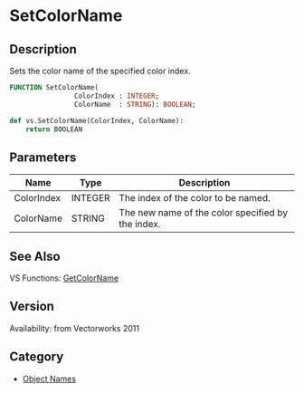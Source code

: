 # SetColorName

## Description
Sets the color name of the specified color index.

```pascal
FUNCTION SetColorName(
				ColorIndex : INTEGER;
				ColorName  : STRING): BOOLEAN;
```

```python
def vs.SetColorName(ColorIndex, ColorName):
    return BOOLEAN
```

## Parameters
|Name|Type|Description|
|---|---|---|
|ColorIndex|INTEGER|The index of the color to be named.|
|ColorName|STRING|The new name of the color specified by the index.|

## See Also
VS Functions:
[GetColorName](GetColorName.md)

## Version
Availability: from Vectorworks 2011

## Category
* [Object Names](../Categories/Object%20Names.md)
